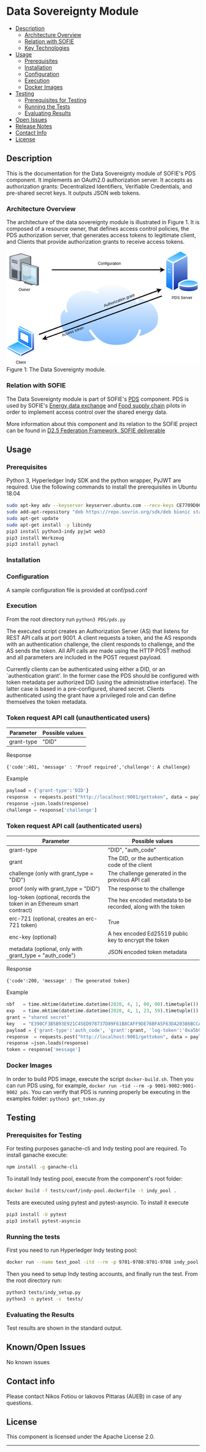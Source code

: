# Data Sovereignty Module
- [Description](#Description)
    - [Architecture Overview](#Architecture-Overview)
    - [Relation with SOFIE](#Relation-with-SOFIE)
    - [Key Technologies](#Key-Technologies)
- [Usage](#Usage)
    - [Prerequisites](#Prerequisites)
    - [Installation](#Installation)
    - [Configuration](#Configuration)
    - [Execution](#Execution)
    - [Docker Images](#Docker-Images)
- [Testing](#Testing)
    - [Prerequisites for Testing](#Prerequisites-for-Testing)
    - [Running the Tests](#Running-the-Tests)
    - [Evaluating Results](#Evaluating-the-Results)
- [Open Issues](#Open-Issues)
- [Release Notes](#Release-Notes)
- [Contact Info](#Contact-Info)
- [License](#License)

## Description
This is the documentation for the Data Sovereignty module of SOFIE's PDS component. It implements an OAuth2.0 authorization server. It accepts as
authorization grants: Decentralized Identifiers, Verifiable Credentials, and pre-shared secret keys. It outputs JSON web tokens. 

### Architecture Overview

The architecture of the data sovereignty module is illustrated in Figure 1. It is composed of a resource owner, that defines
access control policies, the PDS authorization server, that generates access tokens to legitimate client, and Clients that 
provide authorization grants to receive access tokens.

![Figure1](pds.png)
Figure 1: The  Data Sovereignty module.

### Relation with SOFIE
The Data Sovereignty module is part of SOFIE's [PDS](https://github.com/SOFIE-project/Privacy-and-Data-Sovereignty) component.
PDS is used by SOFIE's [Energy data exchange](https://media.voog.com/0000/0042/0957/files/sofie-onepager-energy-exchange_final.pdf) and [Food supply chain](https://media.voog.com/0000/0042/0957/files/sofie-onepager-food_final.pdf) pilots in order to implement access control over the shared energy data. 

More information about this component and its relation to the SOFIE project can be found in [D2.5 Federation Framework, SOFIE deliverable](https://media.voog.com/0000/0042/0957/files/SOFIE_D2.5-Federation_Framework%2C_2nd_version.pdf)

## Usage

### Prerequisites
Python 3, Hyperledger Indy SDK and the python wrapper, PyJWT are required. Use the following commands to install the prerequisites in Ubuntu 18.04 

```bash
sudo apt-key adv --keyserver keyserver.ubuntu.com --recv-keys CE7709D068DB5E88
sudo add-apt-repository "deb https://repo.sovrin.org/sdk/deb bionic stable"
sudo apt-get update
sudo apt-get install -y libindy
pip3 install python3-indy pyjwt web3
pip3 install Werkzeug
pip3 install pynacl
```

### Installation

### Configuration
A sample configuration file is provided at conf/psd.conf


### Execution
From the root directory run `python3 PDS/pds.py`

The executed script creates an Authorization Server (AS) that listens for REST API calls at port 9001. A client requests
a token, and the AS responds with an authentication challenge, the client responds to challenge, and the AS sends the token.
All API calls are made using the HTTP POST method and all parameters are included in the POST request payload. 

Currently clients can be authenticated using either a DID, or an `authentication grant'. In the former case
the PDS should be configured with token metadata per authorized DID (using the administrative interface).
The latter case is based in a pre-configured, shared secret. Clients authenticated using the grant have a 
privileged role and can define themselves the token metadata. 

### Token request API call (unauthenticated users)
| Parameter | Possible values |
| --- | --- |
| grant-type | "DID" |

Response
```
{'code':401, 'message' : 'Proof required','challenge': A challenge}
```

Example
```Python
payload = {'grant-type':'DID'}
response  = requests.post("http://localhost:9001/gettoken", data = payload).text
response =json.loads(response)
challenge = response['challenge']
```
### Token request API call (authenticated users)
| Parameter | Possible values |
| --- | --- |
| grant-type | "DID", "auth_code" |
| grant | The DID, or the authentication code of the client |
| challenge (only with grant_type = "DID")| The challenge generated in the previous API call |
| proof (only with grant_type = "DID") | The response to the challenge |
| log-token (optional, records the token in an Ethereum smart contract) | The hex encoded metadata to be recorded, along with the token |
| erc-721 (optional, creates an erc-721 token) | True |
| enc-key (optional)| A hex encoded Ed25519 public key to encrypt the token |
| metadata (optional, only with grant_type = "auth_code")| JSON encoded token metadata | 


Response
```
{'code':200, 'message' : The generated token}
```

Example
```Python
nbf   = time.mktime(datetime.datetime(2020, 4, 1, 00, 00).timetuple())
exp   = time.mktime(datetime.datetime(2020, 4, 1, 23, 59).timetuple())
grant = "shared secret"
key   = "E390CF3B5B93E921C45ED978737D89F61B8CAFF9DE76BFA5F63DA20386BCCA3B"
payload = {'grant-type':'auth_code', 'grant':grant, 'log-token':'0xa5b9d60f32436310afebcfda832817a68921beb782fabf7915cc0460b443116a', 'enc-key':key, 'metadata':json.dumps({'aud': 'sofie-iot.eu','nbf':nbf, 'exp': exp}}
response  = requests.post("http://localhost:9001/gettoken", data = payload).text
response =json.loads(response)
token = response['message']
```

### Docker Images
In order to build PDS image, execute the script `docker-build.sh`. Then you can run PDS using, for example,  `docker run -tid --rm -p 9001-9002:9001-9002 pds`. You can verify that PDS is running properly be executing in the examples folder: `python3 get_token.py`



## Testing

### Prerequisites for Testing
For testing purposes ganache-cli and Indy testing pool are required. To install ganache execute:

```bash
npm install -g ganache-cli
```

To install Indy testing pool, execute from the component's root folder:

```bash
docker build -f tests/conf/indy-pool.dockerfile -t indy_pool . 
```

Tests are executed using pytest and pytest-asyncio. To install it execute 

```bash
pip3 install -U pytest 
pip3 install pytest-asyncio
```

### Running the tests
First you need to run Hyperledger Indy testing pool:

```bash
docker run --name test_pool -itd --rm -p 9701-9708:9701-9708 indy_pool
```

Then you need to setup Indy testing accounts, and finally run the test. From the root directory run:

```bash
python3 tests/indy_setup.py 
python3 -m pytest -s  tests/
```

### Evaluating the Results

Test results are shown in the standard output. 


## Known/Open Issues

No known issues

## Contact info

Please contact Nikos Fotiou or Iakovos Pittaras (AUEB) in case of any questions.

## License

This component is licensed under the Apache License 2.0.

***
